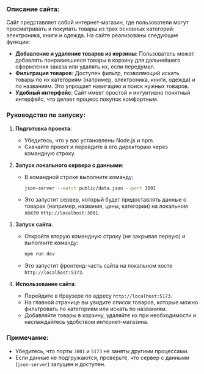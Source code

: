 ### Описание сайта:
Сайт представляет собой интернет-магазин, где пользователи могут просматривать и покупать товары из трех основных категорий: электроника, книги и одежда. На сайте реализованы следующие функции:

- **Добавление и удаление товаров из корзины**: Пользователь может добавлять понравившиеся товары в корзину для дальнейшего оформления заказа или удалять их, если передумал.
- **Фильтрация товаров**: Доступен фильтр, позволяющий искать товары по их категориям (например, электроника, книги, одежда) и по названиям. Это упрощает навигацию и поиск нужных товаров.
- **Удобный интерфейс**: Сайт имеет простой и интуитивно понятный интерфейс, что делает процесс покупок комфортным.

### Руководство по запуску:
1. **Подготовка проекта**:
   - Убедитесь, что у вас установлены Node.js и npm.
   - Скачайте проект и перейдите в его директорию через командную строку.

2. **Запуск локального сервера с данными**:
   - В командной строке выполните команду:
     ```bash
     json-server --watch public/data.json --port 3001
     ```
   - Это запустит сервер, который будет предоставлять данные о товарах (например, названия, цены, категории) на локальном хосте `http://localhost:3001`.

3. **Запуск сайта**:
   - Откройте вторую командную строку (не закрывая первую) и выполните команду:
     ```bash
     npm run dev
     ```
   - Это запустит фронтенд-часть сайта на локальном хосте `http://localhost:5173`.

4. **Использование сайта**:
   - Перейдите в браузере по адресу `http://localhost:5173`.
   - На главной странице вы увидите список товаров, которые можно фильтровать по категориям или искать по названиям.
   - Добавляйте товары в корзину, удаляйте их при необходимости и наслаждайтесь удобством интернет-магазина.

### Примечание:
- Убедитесь, что порты `3001` и `5173` не заняты другими процессами.
- Если данные не подгружаются, проверьте, что сервер с данными (`json-server`) запущен и доступен.